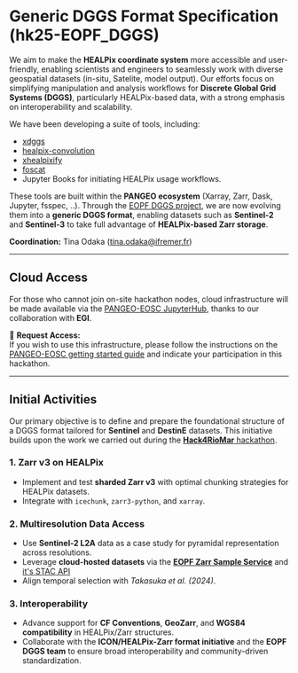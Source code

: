 # Generic DGGS Format Specification (hk25-EOPF_DGGS)

We aim to make the **HEALPix coordinate system** more accessible and user-friendly, enabling scientists and engineers to seamlessly work with diverse geospatial datasets (in-situ, Satelite, model output). Our efforts focus on simplifying manipulation and analysis workflows for **Discrete Global Grid Systems (DGGS)**, particularly HEALPix-based data, with a strong emphasis on interoperability and scalability.

We have been developing a suite of tools, including:

- [xdggs](https://xdggs.readthedocs.io/en/latest/)
- [healpix-convolution](https://healpix-convolution.readthedocs.io/en/latest/)
- [xhealpixify](https://xhealpixify.readthedocs.io/en/latest/)
- [foscat]()
- Jupyter Books for initiating HEALPix usage workflows.  

These tools are built within the **PANGEO ecosystem** (Xarray, Zarr, Dask, Jupyter, fsspec, ..). Through the [EOPF DGGS project](https://github.com/EOPF-DGGS/), we are now evolving them into a **generic DGGS format**, enabling datasets such as **Sentinel-2** and **Sentinel-3** to take full advantage of **HEALPix-based Zarr storage**.

**Coordination:** Tina Odaka (tina.odaka@ifremer.fr)

---

## Cloud Access

For those who cannot join on-site hackathon nodes, cloud infrastructure will be made available via the [PANGEO-EOSC JupyterHub](https://pangeo-data.github.io/pangeo-eosc/), thanks to our collaboration with **EGI**.

🔹 **Request Access:**  
If you wish to use this infrastructure, please follow the instructions on the [PANGEO-EOSC getting started guide](https://pangeo-data.github.io/pangeo-eosc/users/users-getting-started.html) and indicate your participation in this hackathon.

---

## Initial Activities

Our primary objective is to define and prepare the foundational structure of a DGGS format tailored for **Sentinel** and **DestinE** datasets. This initiative builds upon the work we carried out during the [**Hack4RioMar** hackathon](https://fair2adapt.github.io/Hack4RiOMAR/).  

### 1. Zarr v3 on HEALPix

- Implement and test **sharded Zarr v3** with optimal chunking strategies for HEALPix datasets.
- Integrate with `icechunk`, `zarr3-python`, and `xarray`.

### 2. Multiresolution Data Access

- Use **Sentinel-2 L2A** data as a case study for pyramidal representation across resolutions.
- Leverage **cloud-hosted datasets** via the **[EOPF Zarr Sample Service](https://github.com/EOPF-Sample-Service/eopf-sample-notebooks/tree/main)** and [it's STAC API](https://stac.browser.user.eopf.eodc.eu)
- Align temporal selection with *Takasuka et al. (2024)*.

### 3. Interoperability

- Advance support for **CF Conventions**, **GeoZarr**, and **WGS84 compatibility** in HEALPix/Zarr structures.
- Collaborate with the **ICON/HEALPix-Zarr format initiative** and the **EOPF DGGS team** to ensure broad interoperability and community-driven standardization.
